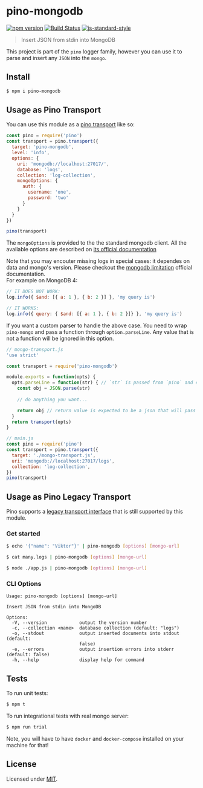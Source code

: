 # pino-mongodb
[![npm version](https://img.shields.io/npm/v/pino-mongodb)](https://www.npmjs.com/package/pino-mongodb)
[![Build Status](https://img.shields.io/github/workflow/status/pinojs/pino-mongodb/CI)](https://github.com/pinojs/pino-mongodb/actions)
[![js-standard-style](https://img.shields.io/badge/code%20style-standard-brightgreen.svg?style=flat)](https://standardjs.com/)

> Insert JSON from stdin into MongoDB

This project is part of the `pino` logger family, however you can use it to parse and insert any
`JSON` into the `mongo`.

## Install

```bash
$ npm i pino-mongodb
```

## Usage as Pino Transport

You can use this module as a [pino transport](https://getpino.io/#/docs/transports?id=v7-transports) like so:

```js
const pino = require('pino')
const transport = pino.transport({
  target: 'pino-mongodb',
  level: 'info',
  options: {
    uri: 'mongodb://localhost:27017/',
    database: 'logs',
    collection: 'log-collection',
    mongoOptions: {
      auth: {
        username: 'one',
        password: 'two'
      }
    }
  }
})

pino(transport)
```

The `mongoOptions` is provided to the the standard mongodb client. All the available options are described on [its official documentation](https://mongodb.github.io/node-mongodb-native/6.4/interfaces/MongoClientOptions.html)

Note that you may encouter missing logs in special cases: it dependes on data and mongo's version. Please checkout the [mongodb limitation](https://docs.mongodb.com/manual/reference/limits/) official documentation.  
For example on MongoDB 4:

```js
// IT DOES NOT WORK:
log.info({ $and: [{ a: 1 }, { b: 2 }] }, 'my query is')

// IT WORKS:
log.info({ query: { $and: [{ a: 1 }, { b: 2 }]} }, 'my query is')
```

If you want a custom parser to handle the above case. You need to wrap `pino-mongo` and pass a function through `option.parseLine`. Any value that is not a function will be ignored in this option.

```js
// mongo-transport.js
'use strict'

const transport = require('pino-mongodb')

module.exports = function(opts) {
  opts.parseLine = function(str) { // `str` is passed from `pino` and expected to be a string
    const obj = JSON.parse(str)
    
    // do anything you want...

    return obj // return value is expected to be a json that will pass and save inside mongodb
  }
  return transport(opts)
}

// main.js
const pino = require('pino')
const transport = pino.transport({
  target: './mongo-transport.js',
  uri: 'mongodb://localhost:27017/logs',
  collection: 'log-collection',
})
pino(transport)
```

## Usage as Pino Legacy Transport

Pino supports a [legacy transport interface](https://getpino.io/#/docs/transports?id=legacy-transports)
that is still supported by this module.

### Get started

```bash
$ echo '{"name": "Viktor"}' | pino-mongodb [options] [mongo-url]
```

```bash
$ cat many.logs | pino-mongodb [options] [mongo-url]
```

```bash
$ node ./app.js | pino-mongodb [options] [mongo-url]
```

### CLI Options

```
Usage: pino-mongodb [options] [mongo-url]

Insert JSON from stdin into MongoDB

Options:
  -V, --version            output the version number
  -c, --collection <name>  database collection (default: "logs")
  -o, --stdout             output inserted documents into stdout (default:
                           false)
  -e, --errors             output insertion errors into stderr (default: false)
  -h, --help               display help for command
```

## Tests

To run unit tests:

```bash
$ npm t
```

To run integrational tests with real mongo server:

```bash
$ npm run trial
```

Note, you will have to have `docker` and `docker-compose` installed
on your machine for that!

## License

Licensed under [MIT](./LICENSE).
